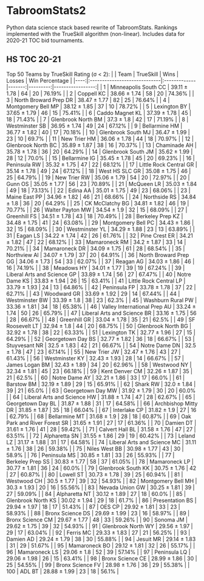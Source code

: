 # TabroomStats2
Python data science stack based rewrite of TabroomStats. Rankings implemented with the TrueSkill algorithm (non-linear). Includes data for 2020-21 TOC bid tournaments.

## HS TOC 20-21
Top 50 Teams by TrueSkill Rating (σ < 2):
|     | Team                         | TrueSkill    |   Wins |   Losses | Win Percentage   |
|----:|:-----------------------------|:-------------|-------:|---------:|-----------------:|
|   1 | Minneapolis South CC         | 39.11 ± 1.78 |     64 |       20 | 76.19%           |
|   2 | Coppell KC                   | 38.66 ± 1.74 |     58 |       20 | 74.36%           |
|   3 | North Broward Prep DR        | 38.47 ± 1.77 |     82 |       25 | 76.64%           |
|   4 | Montgomery Bell MP           | 38.12 ± 1.85 |     37 |       10 | 78.72%           |
|   5 | Lexington BY                 | 37.65 ± 1.79 |     46 |       15 | 75.41%           |
|   6 | Caddo Magnet KL              | 37.39 ± 1.78 |     45 |       18 | 71.43%           |
|   7 | Glenbrook North BM           | 37.3 ± 1.8   |     42 |       17 | 71.19%           |
|   8 | Westminster SB               | 36.95 ± 1.74 |     49 |       24 | 67.12%           |
|   9 | Bellarmine  HM               | 36.77 ± 1.82 |     40 |       17 | 70.18%           |
|  10 | Glenbrook South MJ           | 36.47 ± 1.99 |     23 |       10 | 69.7%            |
|  11 | New Trier HM                 | 36.06 ± 1.78 |     44 |       18 | 70.97%           |
|  12 | Glenbrook North BC           | 35.89 ± 1.87 |     38 |       16 | 70.37%           |
|  13 | Chaminade AH                 | 35.78 ± 1.78 |     36 |       20 | 64.29%           |
|  14 | Glenbrook South JM           | 35.62 ± 1.99 |     28 |       12 | 70.0%            |
|  15 | Bellarmine  IG               | 35.45 ± 1.78 |     45 |       20 | 69.23%           |
|  16 | Peninsula RW                 | 35.32 ± 1.75 |     47 |       22 | 68.12%           |
|  17 | Little Rock Central GR       | 35.14 ± 1.78 |     49 |       24 | 67.12%           |
|  18 | West HS SLC GR               | 35.08 ± 1.75 |     46 |       25 | 64.79%           |
|  19 | New Trier RW                 | 35.06 ± 1.79 |     54 |       20 | 72.97%           |
|  20 | Gunn OS                      | 35.05 ± 1.77 |     56 |       23 | 70.89%           |
|  21 | McQueen LR                   | 35.03 ± 1.84 |     49 |       18 | 73.13%           |
|  22 | Edina AA                     | 35.01 ± 1.75 |     49 |       23 | 68.06%           |
|  23 | Maine East PP                | 34.96 ± 1.82 |     46 |       21 | 68.66%           |
|  24 | Northside  RS                | 34.84 ± 1.8  |     36 |       20 | 64.29%           |
|  25 | CK McClatchy BG              | 34.81 ± 1.82 |     46 |       19 | 70.77%           |
|  26 | Walter Payton MW             | 34.54 ± 1.9  |     32 |       15 | 68.09%           |
|  27 | Greenhill FS                 | 34.51 ± 1.78 |     43 |       18 | 70.49%           |
|  28 | Berkeley Prep KZ             | 34.48 ± 1.75 |     41 |       24 | 63.08%           |
|  29 | Montgomery Bell PC           | 34.43 ± 1.86 |     32 |       15 | 68.09%           |
|  30 | Westminster YL               | 34.29 ± 1.88 |     23 |       13 | 63.89%           |
|  31 | Eagan LS                     | 34.22 ± 1.74 |     42 |       26 | 61.76%           |
|  32 | Pine Crest ER                | 34.21 ± 1.82 |     47 |       22 | 68.12%           |
|  33 | Mamaroneck RM                | 34.2 ± 1.87  |     33 |       14 | 70.21%           |
|  34 | Mamaroneck DR                | 34.09 ± 1.75 |     61 |       28 | 68.54%           |
|  35 | Northview AI                 | 34.07 ± 1.79 |     37 |       20 | 64.91%           |
|  36 | North Broward Prep GG        | 34.06 ± 1.73 |     54 |       33 | 62.07%           |
|  37 | Reagan AG                    | 34.03 ± 1.86 |     46 |       16 | 74.19%           |
|  38 | Meadows HY                   | 34.01 ± 1.77 |     39 |       19 | 67.24%           |
|  39 | Liberal Arts and Science GP  | 33.89 ± 1.74 |     56 |       27 | 67.47%           |
|  40 | Notre Dame KS                | 33.83 ± 1.94 |     26 |       15 | 63.41%           |
|  41 | Little Rock Central LP       | 33.79 ± 1.93 |     24 |       13 | 64.86%           |
|  42 | Peninsula FP                 | 33.78 ± 1.78 |     37 |       22 | 62.71%           |
|  43 | Woodward GR                  | 33.69 ± 1.92 |     29 |       14 | 67.44%           |
|  44 | Westminster BW               | 33.39 ± 1.8  |     38 |       23 | 62.3%            |
|  45 | Washburn Rural PW            | 33.36 ± 1.81 |     34 |       18 | 65.38%           |
|  46 | Valley International Prep AU | 33.24 ± 1.74 |     50 |       26 | 65.79%           |
|  47 | Liberal Arts and Science BR  | 33.16 ± 1.75 |     56 |       28 | 66.67%           |
|  48 | Greenhill GR                 | 33.04 ± 1.78 |     35 |       21 | 62.5%            |
|  49 | SF Roosevelt LT              | 32.94 ± 1.8  |     44 |       20 | 68.75%           |
|  50 | Glenbrook North BG           | 32.92 ± 1.78 |     38 |       22 | 63.33%           |
|  51 | Lexington TK                 | 32.77 ± 1.96 |     27 |       15 | 64.29%           |
|  52 | Georgetown Day BS            | 32.77 ± 1.82 |     36 |       18 | 66.67%           |
|  53 | Stuyvesant NR                | 32.5 ± 1.83  |     42 |       21 | 66.67%           |
|  54 | Notre Dame DN                | 32.5 ± 1.78  |     47 |       23 | 67.14%           |
|  55 | New Trier JW                 | 32.47 ± 1.76 |     43 |       27 | 61.43%           |
|  56 | Westminster KY               | 32.43 ± 1.93 |     28 |       14 | 66.67%           |
|  57 | James Logan BM               | 32.43 ± 1.89 |     34 |       20 | 62.96%           |
|  58 | Westwood NY                  | 32.34 ± 1.81 |     45 |       23 | 66.18%           |
|  59 | Kent Denver CM               | 32.26 ± 1.87 |     35 |       21 | 62.5%            |
|  60 | Notre Dame AY                | 32.21 ± 1.86 |     33 |       17 | 66.0%            |
|  61 | Barstow BM                   | 32.19 ± 1.89 |     29 |       15 | 65.91%           |
|  62 | Shark RW                     | 32.0 ± 1.84  |     39 |       21 | 65.0%            |
|  63 | Georgetown Day MW            | 31.92 ± 1.79 |     30 |       20 | 60.0%            |
|  64 | Liberal Arts and Science HW  | 31.88 ± 1.74 |     47 |       28 | 62.67%           |
|  65 | Georgetown Day BL            | 31.87 ± 1.88 |     31 |       17 | 64.58%           |
|  66 | Archbishop Mitty DR          | 31.85 ± 1.87 |     35 |       18 | 66.04%           |
|  67 | Interlake CP                 | 31.82 ± 1.9  |     27 |       16 | 62.79%           |
|  68 | Bellarmine  MT               | 31.68 ± 1.9  |     28 |       18 | 60.87%           |
|  69 | Oak Park and River Forest SR | 31.65 ± 1.91 |     27 |       17 | 61.36%           |
|  70 | Damien DT                    | 31.61 ± 1.76 |     41 |       28 | 59.42%           |
|  71 | Calvert Hall BL              | 31.58 ± 1.76 |     47 |       27 | 63.51%           |
|  72 | Alpharetta SN                | 31.55 ± 1.86 |     29 |       19 | 60.42%           |
|  73 | Leland LZ                    | 31.17 ± 1.88 |     31 |       17 | 64.58%           |
|  74 | Liberal Arts and Science MC  | 31.11 ± 1.76 |     38 |       26 | 59.38%           |
|  75 | Niles West BB                | 30.98 ± 1.77 |     43 |       30 | 58.9%            |
|  76 | Peninsula MS                 | 30.85 ± 1.81 |     33 |       26 | 55.93%           |
|  77 | Berkeley Prep SS             | 30.83 ± 1.77 |     58 |       37 | 61.05%           |
|  78 | Mamaroneck LP                | 30.77 ± 1.81 |     36 |       24 | 60.0%            |
|  79 | Glenbrook South KK           | 30.75 ± 1.76 |     42 |       27 | 60.87%           |
|  80 | Lowell ST                    | 30.73 ± 1.78 |     39 |       25 | 60.94%           |
|  81 | Westwood CH                  | 30.5 ± 1.77  |     39 |       32 | 54.93%           |
|  82 | Montgomery Bell MH           | 30.3 ± 1.93  |     20 |       16 | 55.56%           |
|  83 | Nevada Union GW              | 30.25 ± 1.81 |     39 |       27 | 59.09%           |
|  84 | Alpharetta NT                | 30.12 ± 1.89 |     27 |       18 | 60.0%            |
|  85 | Glenbrook North KS           | 30.02 ± 1.94 |     29 |       18 | 61.7%            |
|  86 | Presentation BS              | 29.94 ± 1.97 |     18 |       17 | 51.43%           |
|  87 | OES CP                       | 29.92 ± 1.81 |     33 |       23 | 58.93%           |
|  88 | Bronx Science DS             | 29.69 ± 1.99 |     23 |       16 | 58.97%           |
|  89 | Bronx Science CM             | 29.67 ± 1.77 |     48 |       33 | 59.26%           |
|  90 | Sonoma JM                    | 29.62 ± 1.75 |     39 |       32 | 54.93%           |
|  91 | Glenbrook North WY           | 29.56 ± 1.97 |     29 |       17 | 63.04%           |
|  92 | Ferris MC                    | 29.33 ± 1.83 |     27 |       21 | 56.25%           |
|  93 | Damien AD                    | 29.24 ± 1.79 |     38 |       30 | 55.88%           |
|  94 | Jesuit MR                    | 29.14 ± 1.83 |     31 |       29 | 51.67%           |
|  95 | Mamaroneck BO                | 29.12 ± 1.81 |     32 |       26 | 55.17%           |
|  96 | Mamaroneck LS                | 29.06 ± 1.8  |     52 |       39 | 57.14%           |
|  97 | Peninsula LQ                 | 29.06 ± 1.98 |     26 |       15 | 63.41%           |
|  98 | Bronx Science CE             | 28.99 ± 1.86 |     30 |       25 | 54.55%           |
|  99 | Bronx Science FV             | 28.98 ± 1.76 |     36 |       29 | 55.38%           |
| 100 | ADL BT                       | 28.88 ± 1.99 |     23 |       18 | 56.1%            |
  
